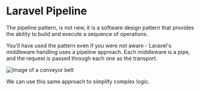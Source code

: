 # Laravel Pipeline

The pipeline pattern, is not new, it is a software design pattern that provides the ability to build and execute a sequence of operations.

You'll have used the pattern even if you were not aware - Laravel's middleware handling uses a pipeline approach. Each middleware is a pipe, and the request is passed through each one as the transport.

![Image of a conveyor belt](/images/pipeline.png)

We can use this same approach to simplify complex logic.
